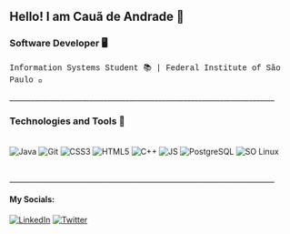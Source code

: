 ## Hello! I am Cauã de Andrade 👋

### Software Developer 🖥️
<p style = "font-family:courier,arial,helvetica;">Information Systems Student 📚 |  Federal Institute of São Paulo 🏫</p>
<p>_________________________________________________________________________</p>

### Technologies and Tools 🔧

<div style="display: inline_block"></br>
    <img align="center" alt="Java" src="https://img.shields.io/badge/Java-ED8B00?style=for-the-badge&logo=java&logoColor=white"/>
    <img align="center" alt="Git" src="https://img.shields.io/badge/Git-E34F26?style=for-the-badge&logo=git&logoColor=white"/>
    <img align="center" alt="CSS3" src="https://img.shields.io/badge/CSS3-1572B6?style=for-the-badge&logo=css3&logoColor=white"/>
    <img align="center" alt="HTML5" src="https://img.shields.io/badge/HTML5-E34F26?style=for-the-badge&logo=html5&logoColor=white"/>
    <img align="center" alt="C++" src="https://img.shields.io/badge/C%2B%2B-00599C?style=for-the-badge&logo=c%2B%2B&logoColor=white"/>
    <img align="center" alt="JS" src="https://img.shields.io/badge/JavaScript-F7DF1E?style=for-the-badge&logo=javascript&logoColor=black"/>
    <img align="center" alt="PostgreSQL" src="https://img.shields.io/badge/PostgreSQL-316192?style=for-the-badge&logo=postgresql&logoColor=white"/>
    <img align="center" alt="SO Linux" src="https://img.shields.io/badge/Linux-E34F26?style=for-the-badge&logo=linux&logoColor=white"/>
</div>
</br>

<p>_________________________________________________________________________</p>

#### My Socials:

[![LinkedIn](https://img.shields.io/badge/LinkedIn-0077B5?style=for-the-badge&logo=linkedin&logoColor=white)](https://www.linkedin.com/in/cau%C3%A3-de-andrade-998431236/)
[![Twitter](https://img.shields.io/badge/Gmail-D14836?style=for-the-badge&logo=gmail&logoColor=white)](mailto:caua.andradeg07@gmail.com)

